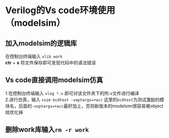 # Verilog的Vs code环境使用（modelsim）
## 加入modelsim的逻辑库  

在控制台终端输入 `vlib work`  
**ctr** + **s** 将文件保存即可发现代码中的语法错误

## Vs code直接调用modelsim仿真

1.在控制台终端输入 `vlog *.v` 即可对该文件夹下的所.v文件进行编译  
2.进行仿真，输入 `vsim bcdtest -voptargs=+acc` 这里的`bcdtest`为测试激励的模块名，后面的`-voptargs=+acc`最好加上，否则新版本的modelsim很容易被object给优化掉
## 删除work库输入`rm -r work`
